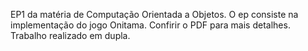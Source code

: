 EP1 da matéria de Computação Orientada a Objetos. O ep consiste na implementação do jogo Onitama. Confirir o PDF para mais detalhes.
Trabalho realizado em dupla.
